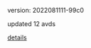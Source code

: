 version: 2022081111-99c0

updated 12 avds

[details](https://github.com/0x74f917491bfa7ebfa379/ali_avd_db/blob/master/change_log/2022/08/11/11/99c0.txt)